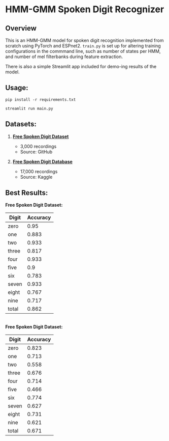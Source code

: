# HMM-GMM Spoken Digit Recognizer

## Overview
This is an HMM-GMM model for spoken digit recognition implemented from scratch using PyTorch and ESPnet2. `train.py` is set up for altering training configurations in the commmand line, such as number of states per HMM, and number of mel filterbanks during feature extraction.

There is also a simple Streamlit app included for demo-ing results of the model.

## Usage:
`pip install -r requirements.txt`

`streamlit run main.py`

## Datasets:

1. **[Free Spoken Digit Dataset](https://github.com/Jakobovski/free-spoken-digit-dataset.git)**
   - 3,000 recordings   
   - Source: GitHub

3. **[Free Spoken Digit Database](https://www.kaggle.com/datasets/subhajournal/free-spoken-digit-database)**
   - 17,000 recordings  
   - Source: Kaggle

## Best Results:

**Free Spoken Digit Dataset:**

| Digit    | Accuracy |    
|----------|----------|
| zero     | 0.95     |
| one      | 0.883    |
| two      | 0.933    |
| three    | 0.817    |
| four     | 0.933    |
| five     | 0.9      |
| six      | 0.783    |
| seven    | 0.933    |
| eight    | 0.767    |
| nine     | 0.717    |
| total    | 0.862    |


\
**Free Spoken Digit Dataset:**

| Digit    | Accuracy |    
|----------|----------|
| zero     | 0.823    |
| one      | 0.713    |
| two      | 0.558    |
| three    | 0.676    |
| four     | 0.714    |
| five     | 0.466    |
| six      | 0.774    |
| seven    | 0.627    |
| eight    | 0.731    |
| nine     | 0.621    |
| total    | 0.671    |
